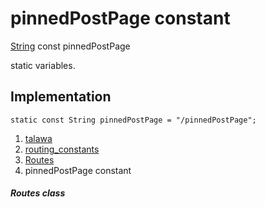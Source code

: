 
<div>

# pinnedPostPage constant

</div>


[String](https://api.flutter.dev/flutter/dart-core/String-class.html)
const pinnedPostPage



static variables.



## Implementation

``` language-dart
static const String pinnedPostPage = "/pinnedPostPage";
```







1.  [talawa](../../index.html)
2.  [routing_constants](../../constants_routing_constants/)
3.  [Routes](../../constants_routing_constants/Routes-class.html)
4.  pinnedPostPage constant

##### Routes class







